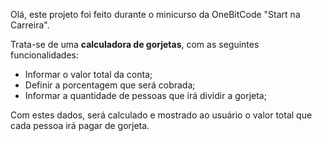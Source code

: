 Olá, este projeto foi feito durante o minicurso da OneBitCode "Start na Carreira".

Trata-se de uma <strong>calculadora de gorjetas</strong>, com as seguintes funcionalidades:
- Informar o valor total da conta;
- Definir a porcentagem que será cobrada;
- Informar a quantidade de pessoas que irá dividir a gorjeta;

Com estes dados, será calculado e mostrado ao usuário o valor total que cada pessoa irá pagar de gorjeta.
